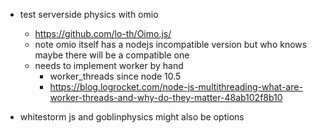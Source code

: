 * test serverside physics with omio
    * https://github.com/lo-th/Oimo.js/
    * note omio itself has a nodejs incompatible version but who knows maybe there will be a compatible one
    * needs to implement worker by hand 
        * worker_threads since node 10.5
        * https://blog.logrocket.com/node-js-multithreading-what-are-worker-threads-and-why-do-they-matter-48ab102f8b10

* whitestorm js and goblinphysics might also be options    